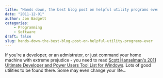 ```yaml
---
title: "Hands down, the best blog post on helpful utility programs ever."
date: "2011-12-01"
author: Jon Badgett
categories:
    - Programming
    - Software
draft: false
slug: hands-down-the-best-blog-post-on-helpful-utility-programs-ever
---
```


If you're a developer, or an admistrator, or just command your home machine with
extreme prejudice - you need to read
<a href="http://www.hanselman.com/blog/ScottHanselmans2011UltimateDeveloperAndPowerUsersToolListForWindows.aspx">Scott
Hanselman's 2011 Ultimate Developer and Power Users Tool List for Windows</a>.
Lots of good utilities to be found there. Some may even change your life...
